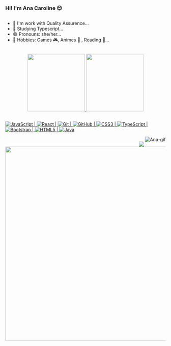 ### Hi! I'm Ana Caroline 😊
  ## 
  
- 🔭 I'm work with Quality Assurence...
- 🌱 Studying Typescript...
- 😄 Pronouns: she/her...
- 👾 Hobbies: Games 🎮, Animes 🤍 , Reading 📖... 


## 
 


<div align="center" >
  <a href="https://github.com/aninhafsilva">
  <img height="180em" src="https://github-readme-stats.vercel.app/api?username=aninhafsilva&show_icons=true&theme=dracula&include_all_commits=true&count_private=true"/>
  <img height="180em" src="https://github-readme-stats.vercel.app/api/top-langs/?username=aninhafsilva&layout=compact&langs_count=7&theme=dracula"/>
</div>

 
  ##
  ![JavaScript](https://img.shields.io/badge/-JavaScript-black?style=flat-square&logo=javascript) 
  | ![React](https://img.shields.io/badge/-React-black?style=flat-square&logo=react) 
  | ![Git](https://img.shields.io/badge/-Git-black?style=flat-square&logo=git)
  | ![GitHub](https://img.shields.io/badge/-GitHub-181717?style=flat-square&logo=github)
  | ![CSS3](https://img.shields.io/badge/-CSS3-1572B6?style=flat-square&logo=css3) 
  | ![TypeScript](https://img.shields.io/badge/-TypeScript-007ACC?style=flat-square&logo=typescript) 
  | ![Bootstrap](https://img.shields.io/badge/-Bootstrap-563D7C?style=flat-square&logo=bootstrap)
  | ![HTML5](https://img.shields.io/badge/-HTML5-E34F26?style=flat-square&logo=html5&logoColor=white)
  | ![Java](https://img.shields.io/badge/-java-E34A86?style=flat-square&logo=java)
  
  <img align="right" alt="Ana-gif" src="https://media.giphy.com/media/7DxEk8Nm2fOjy06jtP/giphy.gif">
  
  ##
 
<div> 
  <div align="right">
  <a href="https://www.linkedin.com/in/ana-caroline-f-da-silva/" target="_blank"><img src="https://img.shields.io/badge/-LinkedIn-%230077B5?style=for-the-badge&logo=linkedin&logoColor=white" target="_blank" >
  </a> 
  </div>
  <img src="https://github.com/aninhafsilva/aninhafsilva/blob/main/.github/workflows/github-user-contribution.svg" width="610"/> 
</div>
  


